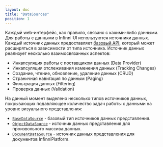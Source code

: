 ```yaml
---
layout: doc
title: "DataSources"
position: 1
---
```


Каждый web-интерфейс, как правило, связано с какими-либо данными.
Для работы с данными в Infinni UI используются источники данных. Каждый
источник данных предоставляет [базовый API](BaseDataSource/), который может расширяться в зависимости
от типа источника. Источник данных реализует несколько взаимосвязанных аспектов:

* Инкапсуляция работы с поставщиком данных (Data Provider)
* Инкапсуляция отслеживания изменения данных (Tracking Changes)
* Создание, чтение, обновление, удаление данных (CRUD)
* Страничная навигация по данным (Paging)
* Фильтрация данных (Filtering)
* Проверка данных (Validation)

На данный момент выделено несколько типов источников данных, покрывающих подавляющее количество задач
работы с данными на уровне визуального представления:

* [`BaseDataSource`](BaseDataSource/) - базовый тип источников данных представления.
* [`ObjectDataSource`](ObjectDataSource/) - источник данных представления для произвольного массива данных.
* [`DocumentDataSource`](DocumentDataSource/) - источник данных представления для документов InfinniPlatform.